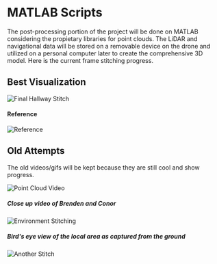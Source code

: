 # MATLAB Scripts
The post-processing portion of the project will be done on MATLAB considering the propietary libraries for point clouds. The LiDAR and navigational data will be stored on a removable device on the drone and utilized on a personal computer later to create the comprehensive 3D model. Here is the current frame stitching progress.

## Best Visualization

![Final Hallway Stitch](https://github.com/cgreen18/Auburn-REU-on-UAVs/blob/master/MATLAB/Final%20Hallway%20Stitch%202.gif)

#### Reference
![Reference](https://github.com/cgreen18/Auburn-REU-on-UAVs/blob/master/MATLAB/Hallway_Panorama.jpg)


## Old Attempts
The old videos/gifs will be kept because they are still cool and show progress.


![Point Cloud Video](https://github.com/cgreen18/Auburn-REU-on-UAVs/blob/master/MATLAB/brenden_conor_2.gif)

##### Close up video of Brenden and Conor

![Environment Stitching](https://github.com/cgreen18/Auburn-REU-on-UAVs/blob/master/MATLAB/office_stitch1.gif)

##### Bird's eye view of the local area as captured from the ground

![Another Stitch](https://github.com/cgreen18/Auburn-REU-on-UAVs/blob/master/MATLAB/hand_heatmap3d_2.gif)
